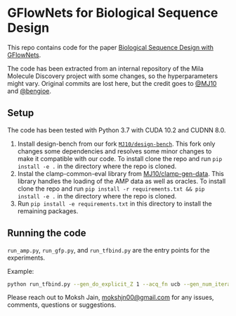 # GFlowNets for Biological Sequence Design

This repo contains code for the paper [Biological Sequence Design with GFlowNets](http://arxiv.org/abs/2203.04115). 

The code has been extracted from an internal repository of the Mila Molecule Discovery project with some changes, so the hyperparameters might vary. Original commits are lost here, but the credit goes to [@MJ10](https://github.com/MJ10) and [@bengioe](https://github.com/bengioe).  

## Setup
The code has been tested with Python 3.7 with CUDA 10.2 and CUDNN 8.0.

1. Install design-bench from our fork [`MJ10/design-bench`](https://github.com/MJ10/design-bench). This fork only changes some dependencies and resolves some minor changes to make it compatible with our code. To install clone the repo and run `pip install -e .` in the directory where the repo is cloned.
2. Instal the clamp-common-eval library from [MJ10/clamp-gen-data](https://github.com/MJ10/clamp-gen-data). This library handles the loading of the AMP data as well as oracles. To install clone the repo and run `pip install -r requirements.txt && pip install -e .` in the directory where the repo is cloned.
3. Run `pip install -e requirements.txt` in this directory to install the remaining packages.

## Running the code
`run_amp.py`, `run_gfp.py`, and `run_tfbind.py` are the entry points for the experiments.

Example:
```bash
python run_tfbind.py --gen_do_explicit_Z 1 --acq_fn ucb --gen_num_iterations 2500 --gen_reward_exp 8 --gen_data_sample_per_step 8 --proxy_num_iterations 10000 --gen_Z_learning_rate 1e-1 --gen_learning_rate 1e-3
```

Please reach out to Moksh Jain, [mokshjn00@gmail.com](mokshjn00@gmail.com) for any issues, comments, questions or suggestions.
